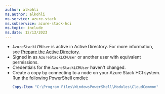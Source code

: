 ```yaml
---
author: alkohli
ms.author: alkohli
ms.service: azure-stack
ms.subservice: azure-stack-hci
ms.topic: include
ms.date: 12/13/2023
---
```



- `AzureStackLCMUser` is active in Active Directory. For more information, see [Prepare the Active Directory](../hci/deploy/deployment-tool-active-directory.md#active-directory-preparation-module).
- Signed in as `AzureStackLCMUser` or another user with equivalent permissions.
- Credentials for the `AzureStackLCMUser` haven't changed.
- Create a copy by connecting to a node on your Azure Stack HCI system. Run the following PowerShell cmdlet:
    ```powershell
    Copy-Item "C:\Program Files\WindowsPowerShell\Modules\CloudCommon" "\\newserver\c$\\Program Files\WindowsPowerShell\Modules\CloudCommon" -recursive
    ```